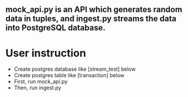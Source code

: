## mock_api.py is an API which generates random data in tuples, and ingest.py streams the data into PostgreSQL database. 

# User instruction
- Create postgres database like [stream_test] below
- Create postgres table like [transaction] below 
- First, run mock_api.py  
- Then, run ingest.py 

